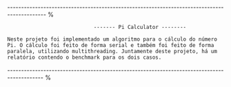 -------------------------------------------------------------------------------------------- %

                                ------- Pi Calculator --------

    Neste projeto foi implementado um algoritmo para o cálculo do número Pi. O cálculo foi feito de forma serial e também foi feito de forma paralela, utilizando multithreading. Juntamente deste projeto, há um relatório contendo o benchmark para os dois casos.

------------------------------------------------------------------------------------------- %